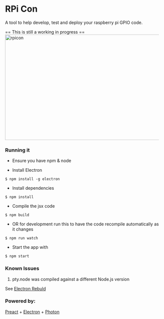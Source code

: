 # RPi Con

A tool to help develop, test and deploy your raspberry pi GPIO code.

== This is still a working in progress ==
<img src="https://i.imgur.com/xZGYcOe.png" width="646" height="346" title="rpicon">

### Running it
* Ensure you have npm & node

* Install Electron
```
$ npm install -g electron
```

* Install dependencies
```
$ npm install
```

* Compile the jsx code
```
$ npm build
```

* OR for development run this to have the code recompile automatically as it changes
```
$ npm run watch
```

* Start the app with 
```
$ npm start
```

### Known Issues

1. pty.node was compiled against a different Node.js version

See [Electron Rebuld]

### Powered by:

[Preact] + [Electron] + [Photon]

[photon]: https://github.com/connors/photon
[preact]: https://github.com/developit/preact
[electron]: https://github.com/electron/electron
 [Electron Rebuld]: https://github.com/electron/electron-rebuild

